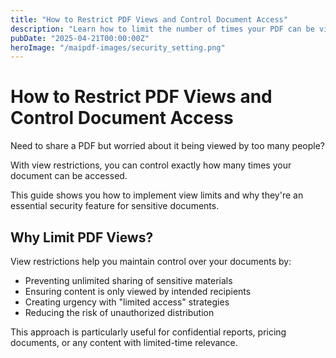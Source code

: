 ```yaml
---
title: "How to Restrict PDF Views and Control Document Access"
description: "Learn how to limit the number of times your PDF can be viewed, controlling access and enhancing document security."
pubDate: "2025-04-21T00:00:00Z"
heroImage: "/maipdf-images/security_setting.png"
---
```


# How to Restrict PDF Views and Control Document Access

<div class="intro-panel">
  <p>Need to share a PDF but worried about it being viewed by too many people?</p>
  <p>With view restrictions, you can control exactly how many times your document can be accessed.</p>
  <p>This guide shows you how to implement view limits and why they're an essential security feature for sensitive documents.</p>
</div>

## Why Limit PDF Views?

View restrictions help you maintain control over your documents by:

- Preventing unlimited sharing of sensitive materials
- Ensuring content is only viewed by intended recipients
- Creating urgency with "limited access" strategies
- Reducing the risk of unauthorized distribution

This approach is particularly useful for confidential reports, pricing documents, or any content with limited-time relevance.